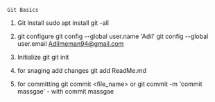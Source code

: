     Git Basics

1. Git Install
   sudo apt install git -all

2. git configure
   git config --global user.name 'Adil'
   git config --global user.email Adilmeman94@gmail.com

3. Initialize git
   git init

4.  for snaging
    add changes
    git add ReadMe.md

5.  for committing
    git commit <file_name>
    or git commit -m 'commit massgae' - with commit massgae

